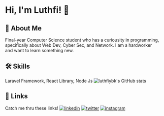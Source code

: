 # Hi, I'm Luthfi! 👋

## 🚀 About Me
Final-year Computer Science student who has a curiousity in programming, specifically about Web Dev, Cyber Sec, and Network. I am a hardworker and want to learn something new.

## 🛠 Skills
Laravel Framework, React Library, Node Js
![luthfiybk's GitHub stats](https://github-readme-stats.vercel.app/api?username=luthfiybk&show_icons=true&theme=radical)

## 🔗 Links
Catch me thru these links!
[![linkedin](https://img.shields.io/badge/linkedin-0A66C2?style=for-the-badge&logo=linkedin&logoColor=white)](https://www.linkedin.com/in/luthfiybk/)
[![twitter](https://img.shields.io/badge/twitter-1DA1F2?style=for-the-badge&logo=twitter&logoColor=white)](https://twitter.com/upichulo)
[![instagram](https://img.shields.io/badge/Instagram-E4405F?style=for-the-badge&logo=instagram&logoColor=white)](https://instagram.com/luthfiybk)
